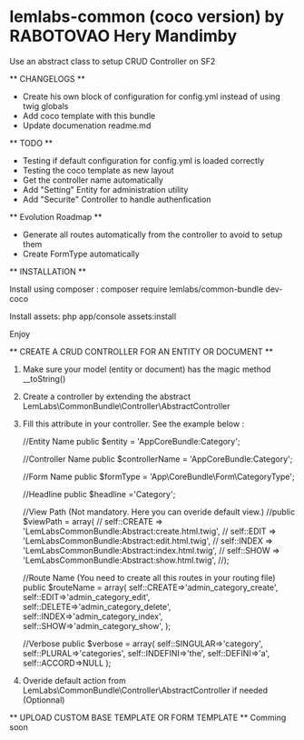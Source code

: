 lemlabs-common (coco version) by RABOTOVAO Hery Mandimby
======================

Use an abstract class to setup CRUD Controller on SF2


** CHANGELOGS **
- Create his own block of configuration for config.yml instead of using twig globals
- Add coco template with this bundle
- Update documenation readme.md


** TODO **
- Testing if default configuration for config.yml is loaded correctly
- Testing the coco template as new layout
- Get the controller name automatically
- Add "Setting" Entity for administration utility
- Add "Securite" Controller to handle authenfication


** Evolution Roadmap **
- Generate all routes automatically from the controller to avoid to setup them
- Create FormType automatically


** INSTALLATION **

Install using composer :
composer require lemlabs/common-bundle dev-coco

Install assets:
php app/console assets:install
			
Enjoy



** CREATE A CRUD CONTROLLER FOR AN ENTITY OR DOCUMENT **

1. Make sure your model (entity or document) has the magic method __toString()

2. Create a controller by extending the abstract LemLabs\CommonBundle\Controller\AbstractController

3. Fill this attribute in your controller. See the example below :
	
	//Entity Name
	public $entity = 'AppCoreBundle:Category';
	
	//Controller Name
	public $controllerName = 'AppCoreBundle:Category';
	
	//Form Name
	public $formType = 'App\CoreBundle\Form\CategoryType';
	
	//Headline
	public $headline ='Category';
	
	//View Path (Not mandatory. Here you can overide default view.)
	//public $viewPath = array(
    //    self::CREATE => 'LemLabsCommonBundle:Abstract:create.html.twig',
    //    self::EDIT => 'LemLabsCommonBundle:Abstract:edit.html.twig',
    //    self::INDEX => 'LemLabsCommonBundle:Abstract:index.html.twig',
    //    self::SHOW => 'LemLabsCommonBundle:Abstract:show.html.twig',
    //);

	//Route Name (You need to create all this routes in your routing file)	
	public $routeName = array(
			self::CREATE=>'admin_category_create',
			self::EDIT=>'admin_category_edit',
			self::DELETE=>'admin_category_delete',
			self::INDEX=>'admin_category_index',
			self::SHOW=>'admin_category_show',
			);
	
	//Verbose
	public $verbose = array(
			self::SINGULAR=>'category',
			self::PLURAL=>'categories',
			self::INDEFINI=>'the',
			self::DEFINI=>'a',
			self::ACCORD=>NULL
			);

4. Overide default action from LemLabs\CommonBundle\Controller\AbstractController if needed (Optionnal)


** UPLOAD CUSTOM BASE TEMPLATE OR FORM TEMPLATE **
Comming soon